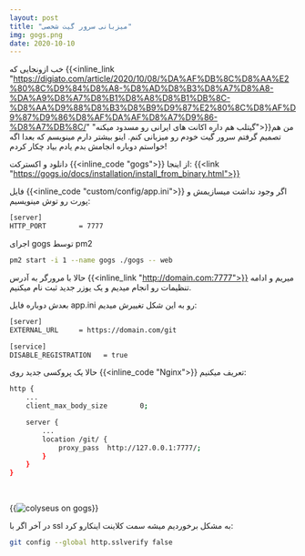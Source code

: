 ```yaml
---
layout: post
title: "میزبانی سرور گیت شخصی"
img: gogs.png
date: 2020-10-10
---
```


خب ازونجایی که {{<inline_link "https://digiato.com/article/2020/10/08/%DA%AF%DB%8C%D8%AA%E2%80%8C%D9%84%D8%A8-%D8%AD%D8%B3%D8%A7%D8%A8-%DA%A9%D8%A7%D8%B1%D8%A8%D8%B1%DB%8C-%D8%AA%D9%88%D8%B3%D8%B9%D9%87%E2%80%8C%D8%AF%D9%87%D9%86%D8%AF%DA%AF%D8%A7%D9%86-%D8%A7%DB%8C/" "گیتلب هم داره اکانت های ایرانی رو مسدود میکنه">}}من هم تصمیم گرفتم سرور گیت خودم رو میزبانی کنم.
اینو بیشتر دارم مینویسم که بعدا اگه خواستم دوباره انجامش بدم یادم بیاد چکار کردم!

دانلود و اکسترکت {{<inline_code "gogs">}} از اینجا:
{{<link "https://gogs.io/docs/installation/install_from_binary.html">}}

فایل {{<inline_code "custom/config/app.ini">}} اگر وجود نداشت میسازیمش و پورت رو توش مینویسیم: 
```Bash
[server]
HTTP_PORT        = 7777
```

اجرای gogs توسط pm2
```Bash
pm2 start -i 1 --name gogs ./gogs -- web
```

حالا با مرورگر به آدرس {{<inline_link "http://domain.com:7777">}} میریم و ادامه تنظیمات رو انجام میدیم و یک یوزر جدید ثبت نام میکنیم.

بعدش دوباره فایل app.ini رو به این شکل تغییرش میدیم:

```Bash
[server]
EXTERNAL_URL     = https://domain.com/git

[service]
DISABLE_REGISTRATION   = true
```

حالا یک پروکسی جدید روی {{<inline_code "Nginx">}} تعریف میکنیم:
```Bash
http {
    ...
    client_max_body_size        0;

    server {
        ...
        location /git/ {
            proxy_pass  http://127.0.0.1:7777/;
        }
    }
}
```
&nbsp;

{{<image src="colyseus_on_gogs.png" alt="colyseus on gogs">}}

در آخر اگر با ssl به مشکل برخوردیم میشه سمت کلاینت اینکارو کرد:
```Bash
git config --global http.sslverify false
```